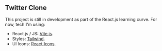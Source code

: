 ## Twitter Clone

This project is still in development as part of the React.js learning curve. For now, tech I'm using:

- React.js / JS: [Vite.js](https://vitejs.dev/).
- Styles: [Tailwind](https://tailwindcss.com/).
- UI Icons: [React Icons](https://react-icons.github.io/react-icons/).